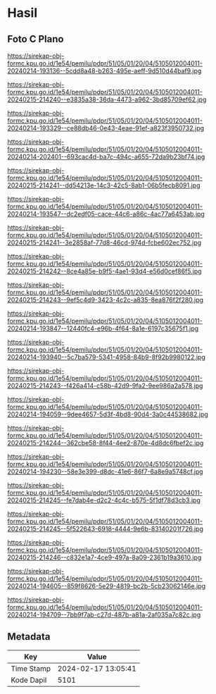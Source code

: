# Hasil

## Foto C Plano

https://sirekap-obj-formc.kpu.go.id/1e54/pemilu/pdpr/51/05/01/20/04/5105012004011-20240214-193136--5cdd8a48-b263-495e-aeff-9d510d44baf9.jpg

https://sirekap-obj-formc.kpu.go.id/1e54/pemilu/pdpr/51/05/01/20/04/5105012004011-20240215-214240--e3835a38-36da-4473-a962-3bd85709ef62.jpg

https://sirekap-obj-formc.kpu.go.id/1e54/pemilu/pdpr/51/05/01/20/04/5105012004011-20240214-193329--ce88db46-0e43-4eae-91ef-a823f3950732.jpg

https://sirekap-obj-formc.kpu.go.id/1e54/pemilu/pdpr/51/05/01/20/04/5105012004011-20240214-202401--693cac4d-ba7c-494c-a655-72da9b23bf74.jpg

https://sirekap-obj-formc.kpu.go.id/1e54/pemilu/pdpr/51/05/01/20/04/5105012004011-20240215-214241--dd54213e-14c3-42c5-8ab1-06b5fecb8091.jpg

https://sirekap-obj-formc.kpu.go.id/1e54/pemilu/pdpr/51/05/01/20/04/5105012004011-20240214-193547--dc2edf05-cace-44c6-a86c-4ac77a6453ab.jpg

https://sirekap-obj-formc.kpu.go.id/1e54/pemilu/pdpr/51/05/01/20/04/5105012004011-20240215-214241--3e2858af-77d8-46cd-974d-fcbe602ec752.jpg

https://sirekap-obj-formc.kpu.go.id/1e54/pemilu/pdpr/51/05/01/20/04/5105012004011-20240215-214242--8ce4a85e-b9f5-4ae1-93d4-e56d0cef86f5.jpg

https://sirekap-obj-formc.kpu.go.id/1e54/pemilu/pdpr/51/05/01/20/04/5105012004011-20240215-214243--9ef5c4d9-3423-4c2c-a835-8ea876f2f280.jpg

https://sirekap-obj-formc.kpu.go.id/1e54/pemilu/pdpr/51/05/01/20/04/5105012004011-20240214-193847--12440fc4-e96b-4f64-8a1e-6197c35675f1.jpg

https://sirekap-obj-formc.kpu.go.id/1e54/pemilu/pdpr/51/05/01/20/04/5105012004011-20240214-193940--5c7ba579-5341-4958-84b9-8f92b9980122.jpg

https://sirekap-obj-formc.kpu.go.id/1e54/pemilu/pdpr/51/05/01/20/04/5105012004011-20240215-214243--f426a414-c58b-42d9-9fa2-9ee986a2a578.jpg

https://sirekap-obj-formc.kpu.go.id/1e54/pemilu/pdpr/51/05/01/20/04/5105012004011-20240214-194059--9dee4657-5d3f-4bd8-90d4-3a0c44538682.jpg

https://sirekap-obj-formc.kpu.go.id/1e54/pemilu/pdpr/51/05/01/20/04/5105012004011-20240215-214244--362cbe58-8f44-4ee2-870e-4d8dc6fbef2c.jpg

https://sirekap-obj-formc.kpu.go.id/1e54/pemilu/pdpr/51/05/01/20/04/5105012004011-20240214-194230--58e3e399-d8dc-41e6-86f7-6a8e9a5748cf.jpg

https://sirekap-obj-formc.kpu.go.id/1e54/pemilu/pdpr/51/05/01/20/04/5105012004011-20240215-214245--fe7dab4e-d2c2-4c4c-b575-5f1df78d3cb3.jpg

https://sirekap-obj-formc.kpu.go.id/1e54/pemilu/pdpr/51/05/01/20/04/5105012004011-20240215-214245--5f522643-6918-4444-9e6b-83140201f726.jpg

https://sirekap-obj-formc.kpu.go.id/1e54/pemilu/pdpr/51/05/01/20/04/5105012004011-20240215-214246--c832e1a7-4ce9-497a-8a09-2361b19a3610.jpg

https://sirekap-obj-formc.kpu.go.id/1e54/pemilu/pdpr/51/05/01/20/04/5105012004011-20240214-194605--859f8626-5e29-4819-bc2b-5cb23062146e.jpg

https://sirekap-obj-formc.kpu.go.id/1e54/pemilu/pdpr/51/05/01/20/04/5105012004011-20240214-194709--7bb9f7ab-c27d-487b-a81a-2af035a7c82c.jpg


## Metadata

| Key        | Value               |
| ---------- | ------------------- |
| Time Stamp | 2024-02-17 13:05:41 |
| Kode Dapil | 5101                |



